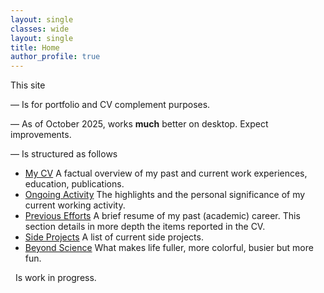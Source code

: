 ```yaml
---
layout: single
classes: wide
layout: single
title: Home
author_profile: true
---
```


This site

— Is for portfolio and CV complement purposes.

— As of October 2025, works **much** better on desktop. Expect improvements.

— Is structured as follows
* [My CV](/_pages/cv.md) A factual overview of my past and current work experiences, education, publications.
* [Ongoing Activity](/_pages/work.md) The highlights and the personal significance of my current working activity.
* [Previous Efforts](/_pages/previous.md) A brief resume of my past (academic) career. This section details in more depth the items reported in the CV.
* [Side Projects](/_pages/sideprojects-index.md) A list of current side projects.
* [Beyond Science](/_pages/beyond.md) What makes life fuller, more colorful, busier but more fun.

<p><i class="fa-solid fa-triangle-exclamation"></i> &nbsp; Is work in progress.